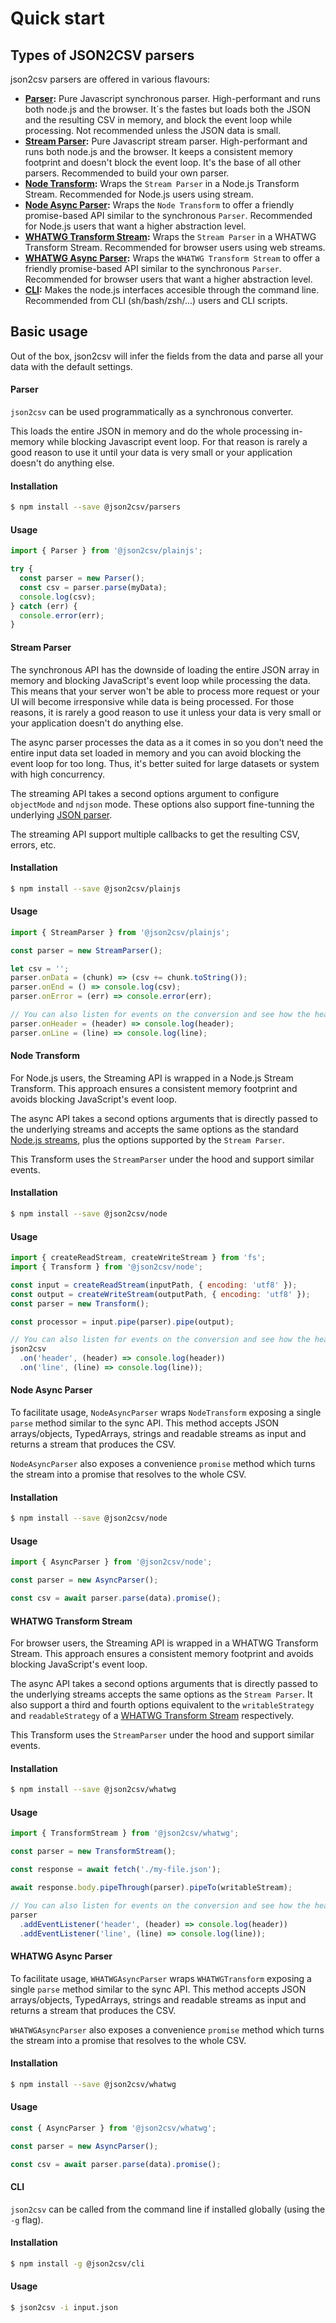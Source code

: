 # Quick start

## Types of JSON2CSV parsers

json2csv parsers are offered in various flavours:

* **[Parser](parsers/parser.md):** Pure Javascript synchronous parser. High-performant and runs both node.js and the browser. It´s the fastes but loads both the JSON and the resulting CSV in memory, and block the event loop while processing. Not recommended unless the JSON data is small.
* **[Stream Parser](parsers/stream-parser.md):** Pure Javascript stream parser. High-performant and runs both node.js and the browser. It keeps a consistent memory footprint and doesn't block the event loop. It's the base of all other parsers. Recommended to build your own parser.
* **[Node Transform](parsers/node-transform.md):** Wraps the `Stream Parser` in a Node.js Transform Stream. Recommended for Node.js users using stream.
* **[Node Async Parser](parsers/node-async-parser.md):** Wraps the `Node Transform` to offer a friendly promise-based API similar to the synchronous `Parser`. Recommended for Node.js users that want a higher abstraction level.
* **[WHATWG Transform Stream](parsers/whatwg-transform-stream.md):** Wraps the `Stream Parser` in a WHATWG Transform Stream. Recommended for browser users using web streams.
* **[WHATWG Async Parser](parsers/whatwg-async-parser.md):** Wraps the `WHATWG Transform Stream` to offer a friendly promise-based API similar to the synchronous `Parser`. Recommended for browser users that want a higher abstraction level.
* **[CLI](parsers/cli.md):** Makes the node.js interfaces accesible through the command line. Recommended from CLI (sh/bash/zsh/...) users and CLI scripts.

## Basic usage

Out of the box, json2csv will infer the fields from the data and parse all your data with the default settings. 

<!-- tabs:start -->

#### **Parser**

`json2csv` can be used programmatically as a synchronous converter.

This loads the entire JSON in memory and do the whole processing in-memory while blocking Javascript event loop. For that reason is rarely a good reason to use it until your data is very small or your application doesn't do anything else.

#### Installation

```bash
$ npm install --save @json2csv/parsers
```

#### Usage

```js
import { Parser } from '@json2csv/plainjs';

try {
  const parser = new Parser();
  const csv = parser.parse(myData);
  console.log(csv);
} catch (err) {
  console.error(err);
}
```

#### **Stream Parser**

The synchronous API has the downside of loading the entire JSON array in memory and blocking JavaScript's event loop while processing the data. This means that your server won't be able to process more request or your UI will become irresponsive while data is being processed. For those reasons, it is rarely a good reason to use it unless your data is very small or your application doesn't do anything else.

The async parser processes the data as a it comes in so you don't need the entire input data set loaded in memory and you can avoid blocking the event loop for too long. Thus, it's better suited for large datasets or system with high concurrency.

The streaming API takes a second options argument to configure `objectMode` and `ndjson` mode. These options also support fine-tunning the underlying [JSON parser](https://github.com/juanjoDiaz/streamparser-json).

The streaming API support multiple callbacks to get the resulting CSV, errors, etc.

#### Installation

```bash
$ npm install --save @json2csv/plainjs
```

#### Usage

```js
import { StreamParser } from '@json2csv/plainjs';

const parser = new StreamParser();

let csv = '';
parser.onData = (chunk) => (csv += chunk.toString());
parser.onEnd = () => console.log(csv);
parser.onError = (err) => console.error(err);

// You can also listen for events on the conversion and see how the header or the lines are coming out.
parser.onHeader = (header) => console.log(header);
parser.onLine = (line) => console.log(line);
```

#### **Node Transform**

For Node.js users, the Streaming API is wrapped in a Node.js Stream Transform. This approach ensures a consistent memory footprint and avoids blocking JavaScript's event loop.

The async API takes a second options arguments that is directly passed to the underlying streams and accepts the same options as the standard [Node.js streams](https://nodejs.org/api/stream.html#stream_new_stream_duplex_options), plus the options supported by the `Stream Parser`.

This Transform uses the `StreamParser` under the hood and support similar events.

#### Installation

```bash
$ npm install --save @json2csv/node
```

#### Usage

```js
import { createReadStream, createWriteStream } from 'fs';
import { Transform } from '@json2csv/node';

const input = createReadStream(inputPath, { encoding: 'utf8' });
const output = createWriteStream(outputPath, { encoding: 'utf8' });
const parser = new Transform();

const processor = input.pipe(parser).pipe(output);

// You can also listen for events on the conversion and see how the header or the lines are coming out.
json2csv
  .on('header', (header) => console.log(header))
  .on('line', (line) => console.log(line));
```

#### **Node Async Parser**

To facilitate usage, `NodeAsyncParser` wraps `NodeTransform` exposing a single `parse` method similar to the sync API. This method accepts JSON arrays/objects, TypedArrays, strings and readable streams as input and returns a stream that produces the CSV.

`NodeAsyncParser` also exposes a convenience `promise` method which turns the stream into a promise that resolves to the whole CSV.

#### Installation

```bash
$ npm install --save @json2csv/node
```

#### Usage

```js
import { AsyncParser } from '@json2csv/node';

const parser = new AsyncParser();

const csv = await parser.parse(data).promise();
```

#### **WHATWG Transform Stream**

For browser users, the Streaming API is wrapped in a WHATWG Transform Stream. This approach ensures a consistent memory footprint and avoids blocking JavaScript's event loop.

The async API takes a second options arguments that is directly passed to the underlying streams accepts the same options as the `Stream Parser`. It also support a third and fourth options equivalent to the `writableStrategy` and 
`readableStrategy` of a [WHATWG Transform Stream](https://developer.mozilla.org/en-US/docs/Web/API/TransformStream/TransformStream) respectively.

This Transform uses the `StreamParser` under the hood and support similar events.

#### Installation

```bash
$ npm install --save @json2csv/whatwg
```

#### Usage

```js
import { TransformStream } from '@json2csv/whatwg';

const parser = new TransformStream();

const response = await fetch('./my-file.json');

await response.body.pipeThrough(parser).pipeTo(writableStream);

// You can also listen for events on the conversion and see how the header or the lines are coming out.
parser
  .addEventListener('header', (header) => console.log(header))
  .addEventListener('line', (line) => console.log(line));
```

#### **WHATWG Async Parser**

To facilitate usage, `WHATWGAsyncParser` wraps `WHATWGTransform` exposing a single `parse` method similar to the sync API. This method accepts JSON arrays/objects, TypedArrays, strings and readable streams as input and returns a stream that produces the CSV.

`WHATWGAsyncParser` also exposes a convenience `promise` method which turns the stream into a promise that resolves to the whole CSV.

#### Installation

```bash
$ npm install --save @json2csv/whatwg
```

#### Usage

```js
const { AsyncParser } from '@json2csv/whatwg';

const parser = new AsyncParser();

const csv = await parser.parse(data).promise();
```

#### **CLI**

`json2csv` can be called from the command line if installed globally (using the `-g` flag).

#### Installation

```bash
$ npm install -g @json2csv/cli
```

#### Usage

```bash
$ json2csv -i input.json
```

<!-- tabs:end -->
